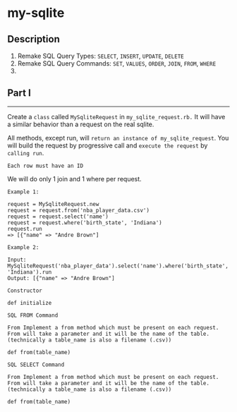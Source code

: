# my-sqlite

## Description

1. Remake SQL Query Types: `SELECT`, `INSERT`, `UPDATE`, `DELETE`
2. Remake SQL Query Commands: `SET`, `VALUES`, `ORDER`, `JOIN`, `FROM`, `WHERE`
3.

## Part I

---

Create a `class` called `MySqliteRequest` in `my_sqlite_request.rb.` It will have a similar behavior than a request on the real sqlite.

All methods, except run, will `return an instance of my_sqlite_request`. You will build the request by progressive call and `execute the request` by `calling run`.

`Each row must have an ID`

We will do only 1 join and 1 where per request.

`Example 1:`

```
request = MySqliteRequest.new
request = request.from('nba_player_data.csv')
request = request.select('name')
request = request.where('birth_state', 'Indiana')
request.run
=> [{"name" => "Andre Brown"]
```

`Example 2:`

```
Input: MySqliteRequest('nba_player_data').select('name').where('birth_state', 'Indiana').run
Output: [{"name" => "Andre Brown"]
```

`Constructor`

```
def initialize
```

`SQL FROM Command`

```
From Implement a from method which must be present on each request. From will take a parameter and it will be the name of the table. (technically a table_name is also a filename (.csv))

def from(table_name)
```

`SQL SELECT Command`

```
From Implement a from method which must be present on each request. From will take a parameter and it will be the name of the table. (technically a table_name is also a filename (.csv))

def from(table_name)
```
